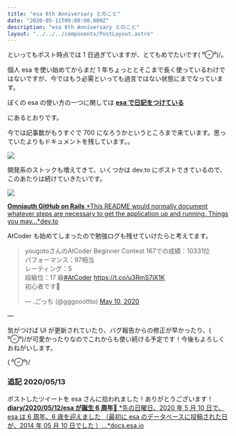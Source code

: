 ```yaml
---
title: "esa 6th Anniversary とのこと"
date: "2020-05-11T09:00:00.000Z"
description: "esa 6th Anniversary とのこと"
layout: "../../../components/PostLayout.astro"
---
```


といってもポスト時点では 1 日過ぎていますが、とてもめでたいです\( ⁰⊖⁰)/。

個人 esa を使い始めてからまだ 1 年ちょっととそこまで長く使っているわけではないですが、今ではもう必需といっても過言ではない状態にまでなっています。

ぼくの esa の使い方の一つに関しては
[**esa で日記をつけている**](https://yutagoto.github.io/blog/20190514-esa%E3%81%A7%E6%97%A5%E8%A8%98%E3%82%92%E3%81%A4%E3%81%91%E3%81%A6%E3%81%84%E3%82%8B/)

にあるとおりです。

今では記事数がもうすぐで 700 になろうかというところまで来ています。思っていたよりもドキュメントを残しています。。

![](https://cdn-images-1.medium.com/max/2000/1*lvtADKAGlzVidec5Ih05Eg.png)

開発系のストックも増えてきて、いくつかは dev.to にポストできているので、このあたりは続けていきたいです。

![](https://cdn-images-1.medium.com/max/2000/1*bNiYQpg39ReougKYESJ2rA.png)

[**Omniauth GitHub on Rails**
*This README would normally document whatever steps are necessary to get the application up and running. Things you may…*dev.to](https://dev.to/yutagoto/omniauth-github-on-rails-2d0n)

AtCoder も始めてしまったので勉強ログも残せていけたらと考えてます。

<blockquote class="twitter-tweet"><p lang="ja" dir="ltr">yougotoさんのAtCoder Beginner Contest 167での成績：10331位<br>パフォーマンス：97相当<br>レーティング：5<br>段級位：17 級<a href="https://twitter.com/hashtag/AtCoder?src=hash&amp;ref_src=twsrc%5Etfw">#AtCoder</a> <a href="https://t.co/u3RmS7jX1K">https://t.co/u3RmS7jX1K</a><br>初心者です🔰</p>&mdash; .ごっち (@gggooottto) <a href="https://twitter.com/gggooottto/status/1259487595408445440?ref_src=twsrc%5Etfw">May 10, 2020</a></blockquote>

—

気がつけば UI が更新されていたり、バグ報告からの修正が早かったり、\( ⁰⊖⁰)/が可愛かったりなのでこれからも使い続ける予定です！今後もよろしくおねがいします。

\( ⁰⊖⁰)/

### 追記 2020/05/13

ポストしたツイートを esa さんに拾われました！ありがとうございます！
[**diary/2020/05/12/esa が誕生 6 周年:tada:**
*先の日曜日、2020 年 5 月 10 日で、esa は 6 周年、6 歳を迎えました （最初に esa のデータベースに投稿された日が、2014 年 05 月 10 日でした ）…*docs.esa.io](https://docs.esa.io/posts/381)
